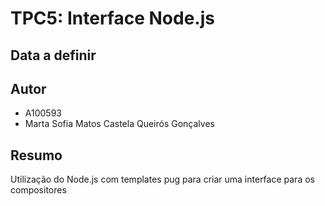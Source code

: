 # TPC5: Interface Node.js
## Data a definir

## Autor

- A100593
- Marta Sofia Matos Castela Queirós Gonçalves

## Resumo

Utilização do Node.js com templates pug para criar uma interface para os compositores
